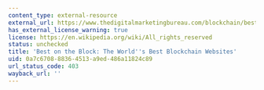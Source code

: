 ```yaml
---
content_type: external-resource
external_url: https://www.thedigitalmarketingbureau.com/blockchain/best-blockchain-news-sites
has_external_license_warning: true
license: https://en.wikipedia.org/wiki/All_rights_reserved
status: unchecked
title: 'Best on the Block: The World''s Best Blockchain Websites'
uid: 0a7c6708-8836-4513-a9ed-486a11824c89
url_status_code: 403
wayback_url: ''
---
```

